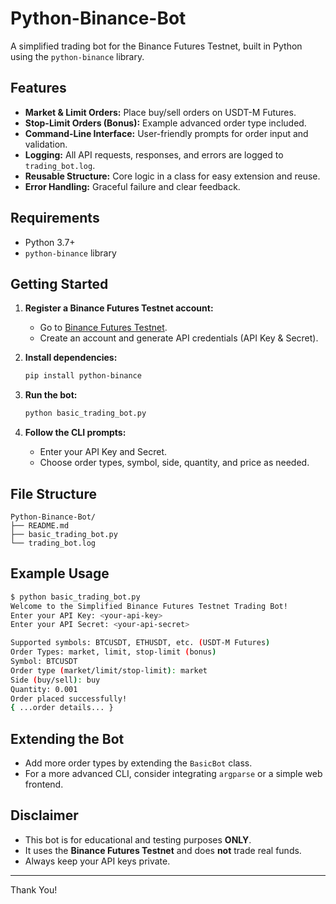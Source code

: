 # Python-Binance-Bot
A simplified trading bot for the Binance Futures Testnet, built in Python using the `python-binance` library.

## Features

- **Market & Limit Orders:** Place buy/sell orders on USDT-M Futures.
- **Stop-Limit Orders (Bonus):** Example advanced order type included.
- **Command-Line Interface:** User-friendly prompts for order input and validation.
- **Logging:** All API requests, responses, and errors are logged to `trading_bot.log`.
- **Reusable Structure:** Core logic in a class for easy extension and reuse.
- **Error Handling:** Graceful failure and clear feedback.

## Requirements

- Python 3.7+
- `python-binance` library

## Getting Started

1. **Register a Binance Futures Testnet account:**
   - Go to [Binance Futures Testnet](https://testnet.binancefuture.com).
   - Create an account and generate API credentials (API Key & Secret).

2. **Install dependencies:**
   ```bash
   pip install python-binance
   ```

3. **Run the bot:**
   ```bash
   python basic_trading_bot.py
   ```

4. **Follow the CLI prompts:**
   - Enter your API Key and Secret.
   - Choose order types, symbol, side, quantity, and price as needed.

## File Structure

```
Python-Binance-Bot/
├── README.md
├── basic_trading_bot.py
└── trading_bot.log
```

## Example Usage

```bash
$ python basic_trading_bot.py
Welcome to the Simplified Binance Futures Testnet Trading Bot!
Enter your API Key: <your-api-key>
Enter your API Secret: <your-api-secret>

Supported symbols: BTCUSDT, ETHUSDT, etc. (USDT-M Futures)
Order Types: market, limit, stop-limit (bonus)
Symbol: BTCUSDT
Order type (market/limit/stop-limit): market
Side (buy/sell): buy
Quantity: 0.001
Order placed successfully!
{ ...order details... }
```

## Extending the Bot

- Add more order types by extending the `BasicBot` class.
- For a more advanced CLI, consider integrating `argparse` or a simple web frontend.

## Disclaimer

- This bot is for educational and testing purposes **ONLY**.
- It uses the **Binance Futures Testnet** and does **not** trade real funds.
- Always keep your API keys private.

---

Thank You!
